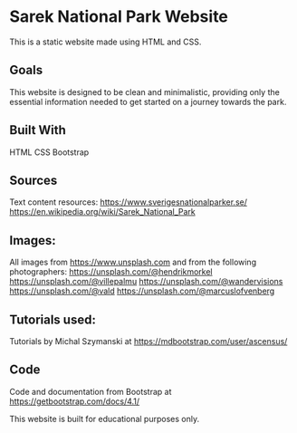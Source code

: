 # Sarek National Park Website
This is a static website made using HTML and CSS.

## Goals
This website is designed to be clean and minimalistic, providing only the essential information needed to get started on a journey towards the park.

## Built With
HTML
CSS
Bootstrap

## Sources
Text content resources:
https://www.sverigesnationalparker.se/
https://en.wikipedia.org/wiki/Sarek_National_Park

## Images:
All images from https://www.unsplash.com and from the following photographers:
https://unsplash.com/@hendrikmorkel
https://unsplash.com/@villepalmu
https://unsplash.com/@wandervisions
https://unsplash.com/@vald
https://unsplash.com/@marcuslofvenberg

## Tutorials used:
Tutorials by Michal Szymanski at https://mdbootstrap.com/user/ascensus/

## Code
Code and documentation from Bootstrap at https://getbootstrap.com/docs/4.1/

This website is built for educational purposes only.

